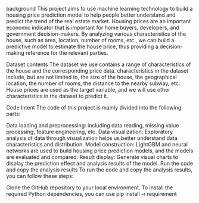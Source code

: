 background
This project aims to use machine learning technology to build a housing price prediction model to help people better understand and predict the trend of the real estate market. 
Housing prices are an important economic indicator that is important for home buyers, developers, and government decision-makers. By analyzing various characteristics of the house, such as area, location, number of rooms, etc., we can build a predictive model to estimate the house price, thus providing a decision-making reference for the relevant parties.

Dataset contents
The dataset we use contains a range of characteristics of the house and the corresponding price data. 
characteristics in the dataset include, but are not limited to, the size of the house, the geographical location, the number of rooms,
the distance to the nearby subway, etc. House prices are used as the target variable, and we will use other characteristics in the dataset to predict it.

Code Intent
The code of this project is mainly divided into the following parts:

Data loading and preprocessing: including data reading, missing value processing, feature engineering, etc.
Data visualization: Exploratory analysis of data through visualization helps us better understand data characteristics and distribution.
Model construction: LightGBM and neural networks are used to build housing price prediction models, and the models are evaluated and compared.
Result display: Generate visual charts to display the prediction effect and analysis results of the model.
Run the code and copy the analysis results
To run the code and copy the analysis results, you can follow these steps:

Clone the GitHub repository to your local environment.
To install the required Python dependencies, you can use pip install -r requirement